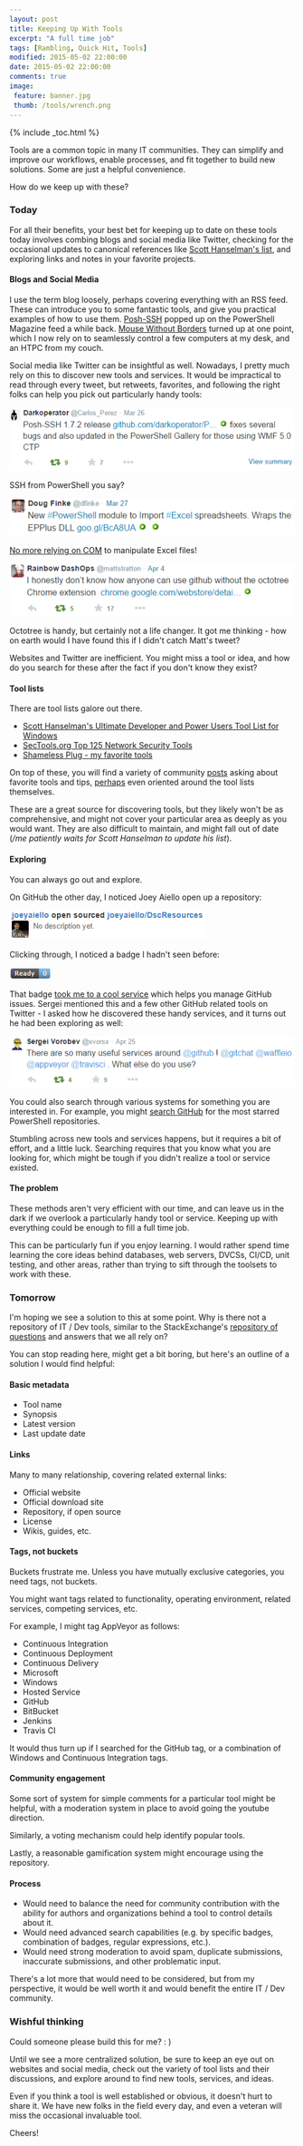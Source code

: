 ```yaml
---
layout: post
title: Keeping Up With Tools
excerpt: "A full time job"
tags: [Rambling, Quick Hit, Tools]
modified: 2015-05-02 22:00:00
date: 2015-05-02 22:00:00
comments: true
image:
 feature: banner.jpg
 thumb: /tools/wrench.png
---
```

{% include _toc.html %}

Tools are a common topic in many IT communities. They can simplify and improve our workflows, enable processes, and fit together to build new solutions. Some are just a helpful convenience.

How do we keep up with these?

### Today

For all their benefits, your best bet for keeping up to date on these tools today involves combing blogs and social media like Twitter, checking for the occasional updates to canonical references like [Scott Hanselman's list](http://hanselman.com/tools), and exploring links and notes in your favorite projects.

#### Blogs and Social Media

I use the term blog loosely, perhaps covering everything with an RSS feed. These can introduce you to some fantastic tools, and give you practical examples of how to use them. [Posh-SSH](http://www.powershellmagazine.com/2014/07/03/posh-ssh-open-source-ssh-powershell-module/) popped up on the PowerShell Magazine feed a while back. [Mouse Without Borders](http://www.microsoft.com/en-us/download/details.aspx?id=35460) turned up at one point, which I now rely on to seamlessly control a few computers at my desk, and an HTPC from my couch.

Social media like Twitter can be insightful as well. Nowadays, I pretty much rely on this to discover new tools and services. It would be impractical to read through every tweet, but retweets, favorites, and following the right folks can help you pick out particularly handy tools:

![Posh-SSH](/images/tools/poshssh.png)

SSH from PowerShell you say?

![ImportExcel](/images/tools/importexcel.png)

[No more relying on COM](http://ramblingcookiemonster.github.io/PSExcel-Intro/) to manipulate Excel files!

![Octotree](/images/tools/octotree.png)

Octotree is handy, but certainly not a life changer. It got me thinking - how on earth would I have found this if I didn't catch Matt's tweet?

Websites and Twitter are inefficient. You might miss a tool or idea, and how do you search for these after the fact if you don't know they exist?

#### Tool lists

There are tool lists galore out there.

* [Scott Hanselman's Ultimate Developer and Power Users Tool List for Windows](http://www.hanselman.com/tools)
* [SecTools.org Top 125 Network Security Tools](http://sectools.org/)
* [Shameless Plug - my favorite tools](http://ramblingcookiemonster.github.io/Pages/Tools.html)

On top of these, you will find a variety of community [posts](http://www.reddit.com/r/sysadmin/comments/1yxouf/whats_your_omgthankyou_freeware_list/) asking about favorite tools and tips, [perhaps](https://news.ycombinator.com/item?id=6946354) even oriented around the tool lists themselves.

These are a great source for discovering tools, but they likely won't be as comprehensive, and might not cover your particular area as deeply as you would want. They are also difficult to maintain, and might fall out of date (*/me patiently waits for Scott Hanselman to update his list*).

#### Exploring

You can always go out and explore.

On GitHub the other day, I noticed Joey Aiello open up a repository:

![Open sourced DscResources](/images/tools/joey.png)

Clicking through, I noticed a badge I hadn't seen before:

![Ready badge](/images/tools/readybadge.png)

That badge [took me to a cool service](https://waffle.io/powershell/dscresources) which helps you manage GitHub issues. Sergei mentioned this and a few other GitHub related tools on Twitter - I asked how he discovered these handy services, and it turns out he had been exploring as well:

![GitHub services](/images/tools/vors.png)

You could also search through various systems for something you are interested in. For example, you might [search GitHub](https://github.com/search?l=powershell&q=stars%3A%3E1&s=stars&type=Repositories) for the most starred PowerShell repositories.

Stumbling across new tools and services happens, but it requires a bit of effort, and a little luck. Searching requires that you know what you are looking for, which might be tough if you didn't realize a tool or service existed.

#### The problem

These methods aren't very efficient with our time, and can leave us in the dark if we overlook a particularly handy tool or service. Keeping up with everything could be enough to fill a full time job.

This can be particularly fun if you enjoy learning. I would rather spend time learning the core ideas behind databases, web servers, DVCSs, CI/CD, unit testing, and other areas, rather than trying to sift through the toolsets to work with these.

### Tomorrow

I'm hoping we see a solution to this at some point. Why is there not a repository of IT / Dev tools, similar to the StackExchange's [repository of questions](http://stackoverflow.com/) and answers that we all rely on?

You can stop reading here, might get a bit boring, but here's an outline of a solution I would find helpful:

#### Basic metadata

* Tool name
* Synopsis
* Latest version
* Last update date

#### Links

Many to many relationship, covering related external links:

* Official website
* Official download site
* Repository, if open source
* License
* Wikis, guides, etc.

#### Tags, not buckets

Buckets frustrate me. Unless you have mutually exclusive categories, you need tags, not buckets.

You might want tags related to functionality, operating environment, related services, competing services, etc.

For example, I might tag AppVeyor as follows:

* Continuous Integration
* Continuous Deployment
* Continuous Delivery
* Microsoft
* Windows
* Hosted Service
* GitHub
* BitBucket
* Jenkins
* Travis CI

It would thus turn up if I searched for the GitHub tag, or a combination of Windows and Continuous Integration tags.

#### Community engagement

Some sort of system for simple comments for a particular tool might be helpful, with a moderation system in place to avoid going the youtube direction.

Similarly, a voting mechanism could help identify popular tools.

Lastly, a reasonable gamification system might encourage using the repository.

#### Process

* Would need to balance the need for community contribution with the ability for authors and organizations behind a tool to control details about it.
* Would need advanced search capabilities (e.g. by specific badges, combination of badges, regular expressions, etc.).
* Would need strong moderation to avoid spam, duplicate submissions, inaccurate submissions, and other problematic input.

There's a lot more that would need to be considered, but from my perspective, it would be well worth it and would benefit the entire IT / Dev community.

### Wishful thinking

Could someone please build this for me? : )

Until we see a more centralized solution, be sure to keep an eye out on websites and social media, check out the variety of tool lists and their discussions, and explore around to find new tools, services, and ideas.

Even if you think a tool is well established or obvious, it doesn't hurt to share it. We have new folks in the field every day, and even a veteran will miss the occasional invaluable tool.

Cheers!
